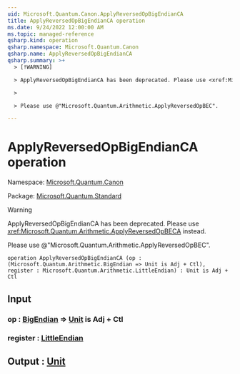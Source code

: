 ```yaml
---
uid: Microsoft.Quantum.Canon.ApplyReversedOpBigEndianCA
title: ApplyReversedOpBigEndianCA operation
ms.date: 9/24/2022 12:00:00 AM
ms.topic: managed-reference
qsharp.kind: operation
qsharp.namespace: Microsoft.Quantum.Canon
qsharp.name: ApplyReversedOpBigEndianCA
qsharp.summary: >+
  > [!WARNING]

  > ApplyReversedOpBigEndianCA has been deprecated. Please use <xref:Microsoft.Quantum.Arithmetic.ApplyReversedOpBECA> instead.

  >

  > Please use @"Microsoft.Quantum.Arithmetic.ApplyReversedOpBEC".

---
```


# ApplyReversedOpBigEndianCA operation

Namespace: [Microsoft.Quantum.Canon](xref:Microsoft.Quantum.Canon)

Package: [Microsoft.Quantum.Standard](https://nuget.org/packages/Microsoft.Quantum.Standard)


> [!WARNING]
> ApplyReversedOpBigEndianCA has been deprecated. Please use <xref:Microsoft.Quantum.Arithmetic.ApplyReversedOpBECA> instead.
>
> Please use @"Microsoft.Quantum.Arithmetic.ApplyReversedOpBEC".



```qsharp
operation ApplyReversedOpBigEndianCA (op : (Microsoft.Quantum.Arithmetic.BigEndian => Unit is Adj + Ctl), register : Microsoft.Quantum.Arithmetic.LittleEndian) : Unit is Adj + Ctl
```


## Input

### op : [BigEndian](xref:Microsoft.Quantum.Arithmetic.BigEndian) => [Unit](xref:microsoft.quantum.qsharp.valueliterals#unit-literal)  is Adj + Ctl




### register : [LittleEndian](xref:Microsoft.Quantum.Arithmetic.LittleEndian)





## Output : [Unit](xref:microsoft.quantum.qsharp.valueliterals#unit-literal)

